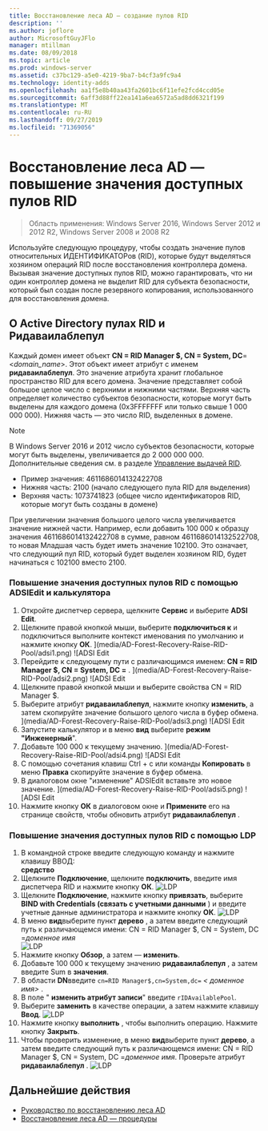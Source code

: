 ```yaml
---
title: Восстановление леса AD — создание пулов RID
description: ''
ms.author: joflore
author: MicrosoftGuyJFlo
manager: mtillman
ms.date: 08/09/2018
ms.topic: article
ms.prod: windows-server
ms.assetid: c37bc129-a5e0-4219-9ba7-b4cf3a9fc9a4
ms.technology: identity-adds
ms.openlocfilehash: aa1f5e8b40aa43fa2601bc6f11efe2fcd4ccd05e
ms.sourcegitcommit: 6aff3d88ff22ea141a6ea6572a5ad8dd6321f199
ms.translationtype: MT
ms.contentlocale: ru-RU
ms.lasthandoff: 09/27/2019
ms.locfileid: "71369056"
---
```

# <a name="ad-forest-recovery---raising-the-value-of-available-rid-pools"></a>Восстановление леса AD — повышение значения доступных пулов RID 

>Область применения: Windows Server 2016, Windows Server 2012 и 2012 R2, Windows Server 2008 и 2008 R2

Используйте следующую процедуру, чтобы создать значение пулов относительных ИДЕНТИФИКАТОРов (RID), которые будут выделяться хозяином операций RID после восстановления контроллера домена. Вызывая значение доступных пулов RID, можно гарантировать, что ни один контроллер домена не выделит RID для субъекта безопасности, который был создан после резервного копирования, использованного для восстановления домена. 

## <a name="about-active-directory-rid-pools-and-ridavailablepool"></a>О Active Directory пулах RID и Ридаваилаблепул

Каждый домен имеет объект **CN = RID Manager $, CN = System, DC**=<*domain_name*>. Этот объект имеет атрибут с именем **ридаваилаблепул**. Это значение атрибута хранит глобальное пространство RID для всего домена. Значение представляет собой большое целое число с верхними и нижними частями. Верхняя часть определяет количество субъектов безопасности, которые могут быть выделены для каждого домена (0x3FFFFFFF или только свыше 1 000 000 000). Нижняя часть — это число RID, выделенных в домене. 
  
> [!NOTE]
> В Windows Server 2016 и 2012 число субъектов безопасности, которые могут быть выделены, увеличивается до 2 000 000 000. Дополнительные сведения см. в разделе [Управление выдачей RID](https://technet.microsoft.com/library/jj574229.aspx). 
  
- Пример значения: 4611686014132422708  
- Нижняя часть: 2100 (начало следующего пула RID для выделения)  
- Верхняя часть: 1073741823 (общее число идентификаторов RID, которые могут быть созданы в домене)  
  
При увеличении значения большого целого числа увеличивается значение нижней части. Например, если добавить 100 000 к образцу значения 4611686014132422708 в сумме, равном 4611686014132522708, то новая Младшая часть будет иметь значение 102100. Это означает, что следующий пул RID, который будет выделен хозяином RID, будет начинаться с 102100 вместо 2100. 
  
### <a name="to-raise-the-value-of-available-rid-pools-using-adsiedit-and-the-calculator"></a>Повышение значения доступных пулов RID с помощью ADSIEdit и калькулятора

1. Откройте диспетчер сервера, щелкните **Сервис** и выберите **ADSI Edit**.
2. Щелкните правой кнопкой мыши, выберите **подключиться к** и подключиться выполните контекст именования по умолчанию и нажмите кнопку **ОК**.
   ](media/AD-Forest-Recovery-Raise-RID-Pool/adsi1.png) ![ADSI Edit 
3. Перейдите к следующему пути с различающимся именем: **CN = RID Manager $, CN = System, DC =<domain name>** .
   ](media/AD-Forest-Recovery-Raise-RID-Pool/adsi2.png) ![ADSI Edit 
3. Щелкните правой кнопкой мыши и выберите свойства CN = RID Manager $. 
4. Выберите атрибут **ридаваилаблепул**, нажмите кнопку **изменить**, а затем скопируйте значение большого целого числа в буфер обмена.
   ](media/AD-Forest-Recovery-Raise-RID-Pool/adsi3.png) ![ADSI Edit  
5. Запустите калькулятор и в меню **вид** выберите **режим "Инженерный**". 
6. Добавьте 100 000 к текущему значению.
   ](media/AD-Forest-Recovery-Raise-RID-Pool/adsi4.png) ![ADSI Edit 
7. С помощью сочетания клавиш Ctrl + c или команды **Копировать** в меню **Правка** скопируйте значение в буфер обмена. 
8. В диалоговом окне "изменение" ADSIEdit вставьте это новое значение. 
   ](media/AD-Forest-Recovery-Raise-RID-Pool/adsi5.png) ![ADSI Edit 
9. Нажмите кнопку **ОК** в диалоговом окне и **Примените** его на странице свойств, чтобы обновить атрибут **ридаваилаблепул** . 
  
### <a name="to-raise-the-value-of-available-rid-pools-using-ldp"></a>Повышение значения доступных пулов RID с помощью LDP  
  
1. В командной строке введите следующую команду и нажмите клавишу ВВОД:  
   **средство**  
2. Щелкните **Подключение**, щелкните **подключить**, введите имя диспетчера RID и нажмите кнопку **ОК**. 
   ![LDP](media/AD-Forest-Recovery-Raise-RID-Pool/ldp1.png)
3. Щелкните **Подключение**, нажмите кнопку **привязать**, выберите **BIND with Credentials (связать с учетными данными** ) и введите учетные данные администратора и нажмите кнопку **ОК**. 
   ![LDP](media/AD-Forest-Recovery-Raise-RID-Pool/ldp2.png)
4. В меню **вид**выберите пункт **дерево** , а затем введите следующий путь к различающемся имени: CN = RID Manager $, CN = System, DC =*доменное имя*  
   ![LDP](media/AD-Forest-Recovery-Raise-RID-Pool/ldp3.png)
5. Нажмите кнопку **Обзор**, а затем — **изменить**. 
6. Добавьте 100 000 к текущему значению **ридаваилаблепул** , а затем введите Sum в **значения**. 
7. В области **DN**введите `cn=RID Manager$,cn=System,dc=` *< доменное имя\>* . 
8. В поле " **изменить атрибут записи**" введите `rIDAvailablePool`. 
9. Выберите **заменить** в качестве операции, а затем нажмите клавишу **Ввод**.
   ![LDP](media/AD-Forest-Recovery-Raise-RID-Pool/ldp4.png) 
10. Нажмите кнопку **выполнить** , чтобы выполнить операцию. Нажмите кнопку **Закрыть**.
11. Чтобы проверить изменение, в меню **вид**выберите пункт **дерево**, а затем введите следующий путь к различающемся имени: CN = RID Manager $, CN = System, DC =*доменное имя*.   Проверьте атрибут **ридаваилаблепул** . 
   ![LDP](media/AD-Forest-Recovery-Raise-RID-Pool/ldp5.png)

## <a name="next-steps"></a>Дальнейшие действия

- [Руководство по восстановлению леса AD](AD-Forest-Recovery-Guide.md)
- [Восстановление леса AD — процедуры](AD-Forest-Recovery-Procedures.md)
